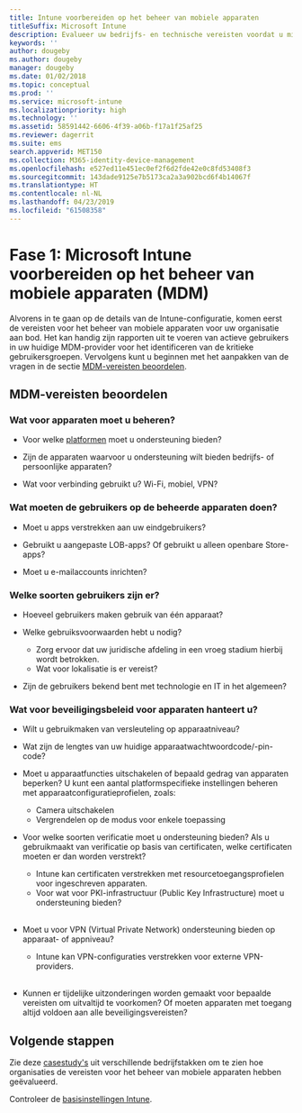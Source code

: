 ```yaml
---
title: Intune voorbereiden op het beheer van mobiele apparaten
titleSuffix: Microsoft Intune
description: Evalueer uw bedrijfs- en technische vereisten voordat u migreert naar Microsoft Intune.
keywords: ''
author: dougeby
ms.author: dougeby
manager: dougeby
ms.date: 01/02/2018
ms.topic: conceptual
ms.prod: ''
ms.service: microsoft-intune
ms.localizationpriority: high
ms.technology: ''
ms.assetid: 58591442-6606-4f39-a06b-f17a1f25af25
ms.reviewer: dagerrit
ms.suite: ems
search.appverid: MET150
ms.collection: M365-identity-device-management
ms.openlocfilehash: e527ed11e451ec0ef2f6d2fde42e0c8fd53408f3
ms.sourcegitcommit: 143dade9125e7b5173ca2a3a902bcd6f4b14067f
ms.translationtype: HT
ms.contentlocale: nl-NL
ms.lasthandoff: 04/23/2019
ms.locfileid: "61508358"
---
```

# <a name="phase-1-prepare-microsoft-intune-for-mobile-device-management-mdm"></a>Fase 1: Microsoft Intune voorbereiden op het beheer van mobiele apparaten (MDM)

Alvorens in te gaan op de details van de Intune-configuratie, komen eerst de vereisten voor het beheer van mobiele apparaten voor uw organisatie aan bod. Het kan handig zijn rapporten uit te voeren van actieve gebruikers in uw huidige MDM-provider voor het identificeren van de kritieke gebruikersgroepen. Vervolgens kunt u beginnen met het aanpakken van de vragen in de sectie [MDM-vereisten beoordelen](migration-guide-prepare.md#assess-mdm-requirements).

## <a name="assess-mdm-requirements"></a>MDM-vereisten beoordelen

### <a name="what-kinds-of-devices-do-you-need-to-manage"></a>Wat voor apparaten moet u beheren?

-   Voor welke [platformen](supported-devices-browsers.md) moet u ondersteuning bieden?

-   Zijn de apparaten waarvoor u ondersteuning wilt bieden bedrijfs- of persoonlijke apparaten?

-   Wat voor verbinding gebruikt u? Wi-Fi, mobiel, VPN?

### <a name="what-do-your-users-need-to-do-on-managed-devices"></a>Wat moeten de gebruikers op de beheerde apparaten doen?

-   Moet u apps verstrekken aan uw eindgebruikers?

-   Gebruikt u aangepaste LOB-apps? Of gebruikt u alleen openbare Store-apps?

-   Moet u e-mailaccounts inrichten?

### <a name="what-kinds-of-users"></a>Welke soorten gebruikers zijn er?

-   Hoeveel gebruikers maken gebruik van één apparaat?

-   Welke gebruiksvoorwaarden hebt u nodig?

    -   Zorg ervoor dat uw juridische afdeling in een vroeg stadium hierbij wordt betrokken.
    -   Wat voor lokalisatie is er vereist?

-   Zijn de gebruikers bekend bent met technologie en IT in het algemeen?

### <a name="what-is-your-device-security-policy"></a>Wat voor beveiligingsbeleid voor apparaten hanteert u?

- Wilt u gebruikmaken van versleuteling op apparaatniveau?

- Wat zijn de lengtes van uw huidige apparaatwachtwoordcode/-pin-code?

- Moet u apparaatfuncties uitschakelen of bepaald gedrag van apparaten beperken? U kunt een aantal platformspecifieke instellingen beheren met apparaatconfiguratieprofielen, zoals:
    - Camera uitschakelen
    - Vergrendelen op de modus voor enkele toepassing<br/>

- Voor welke soorten verificatie moet u ondersteuning bieden? Als u gebruikmaakt van verificatie op basis van certificaten, welke certificaten moeten er dan worden verstrekt?
  - Intune kan certificaten verstrekken met resourcetoegangsprofielen voor ingeschreven apparaten.
  -   Voor wat voor PKI-infrastructuur (Public Key Infrastructure) moet u ondersteuning bieden?
  <br></br>
- Moet u voor VPN (Virtual Private Network) ondersteuning bieden op apparaat- of appniveau?

  -   Intune kan VPN-configuraties verstrekken voor externe VPN-providers.
  <br/><br/>
- Kunnen er tijdelijke uitzonderingen worden gemaakt voor bepaalde vereisten om uitvaltijd te voorkomen? Of moeten apparaten met toegang altijd voldoen aan alle beveiligingsvereisten?

## <a name="next-steps"></a>Volgende stappen
Zie deze [casestudy's](https://customers.microsoft.com/story/mwh-global-now-part-of-stantec-secures-mobile-devices-with-intune) uit verschillende bedrijfstakken om te zien hoe organisaties de vereisten voor het beheer van mobiele apparaten hebben geëvalueerd.

Controleer de [basisinstellingen Intune](migration-guide-setup.md).
